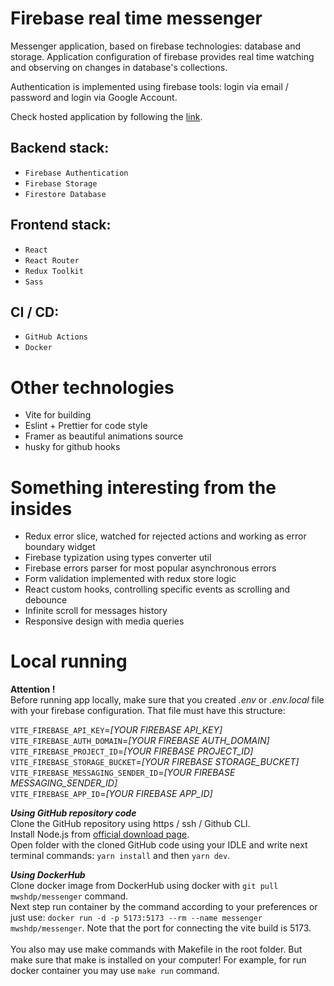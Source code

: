 # Firebase real time messenger

Messenger application, based on firebase technologies: database and storage.
Application configuration of firebase provides real time watching and observing on changes in database's collections.

Authentication is implemented using firebase tools: login via email / password and login via Google Account.

Check hosted application by following the [link](https://firebase-messenger.vercel.app/).

## Backend stack:

- `Firebase Authentication`
- `Firebase Storage`
- `Firestore Database`

## Frontend stack:

- `React`
- `React Router`
- `Redux Toolkit`
- `Sass`

## CI / CD:

- `GitHub Actions`
- `Docker`

# Other technologies

- Vite for building
- Eslint + Prettier for code style
- Framer as beautiful animations source
- husky for github hooks

# Something interesting from the insides

- Redux error slice, watched for rejected actions and working as error boundary widget
- Firebase typization using types converter util
- Firebase errors parser for most popular asynchronous errors
- Form validation implemented with redux store logic
- React custom hooks, controlling specific events as scrolling and debounce
- Infinite scroll for messages history
- Responsive design with media queries

# Local running

**Attention !** \
Before running app locally, make sure that you created _.env_ or _.env.local_ file with your firebase configuration. That file must have this structure:

`VITE_FIREBASE_API_KEY`=_[YOUR FIREBASE API_KEY]_ \
`VITE_FIREBASE_AUTH_DOMAIN`=_[YOUR FIREBASE AUTH_DOMAIN]_ \
`VITE_FIREBASE_PROJECT_ID`=_[YOUR FIREBASE PROJECT_ID]_ \
`VITE_FIREBASE_STORAGE_BUCKET`=_[YOUR FIREBASE STORAGE_BUCKET]_ \
`VITE_FIREBASE_MESSAGING_SENDER_ID`=_[YOUR FIREBASE MESSAGING_SENDER_ID]_ \
`VITE_FIREBASE_APP_ID`=_[YOUR FIREBASE APP_ID]_

**_Using GitHub repository code_** \
Clone the GitHub repository using https / ssh / Github CLI. \
Install Node.js from [official download page](https://nodejs.org/en). \
Open folder with the cloned GitHub code using your IDLE and write next terminal commands: `yarn install` and then `yarn dev`.

**_Using DockerHub_** \
Clone docker image from DockerHub using docker with `git pull mwshdp/messenger` command. \
Next step run container by the command according to your preferences or just use: `docker run -d -p 5173:5173 --rm --name messenger mwshdp/messenger`. Note that the port for connecting the vite build is 5173. \
 \
You also may use make commands with Makefile in the root folder. But make sure that make is installed on your computer! For example, for run docker container you may use `make run` command.
